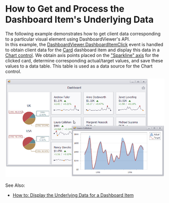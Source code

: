 # How to Get and Process the Dashboard Item's Underlying Data


The following example demonstrates how to get client data corresponding to a particular visual element using DashboardViewer's API.<br>In this example, the <a href="http://documentation.devexpress.com/#Dashboard/DevExpressDashboardWinDashboardViewer_DashboardItemClicktopic">DashboardViewer.DashboardItemClick</a> event is handled to obtain client data for the <a href="http://documentation.devexpress.com/#Dashboard/CustomDocument15263">Card</a> dashboard item and display this data in a <a href="http://documentation.devexpress.com/#WindowsForms/CustomDocument8117">Chart control</a>. We obtain axis points placed on the <a href="http://documentation.devexpress.com/#Dashboard/DevExpressDashboardCommonDashboardDataAxisNamesMembersTopicAll">"Sparkline" axis</a> for the clicked card, determine corresponding actual/target values, and save these values to a data table. This table is used as a data source for the Chart control. 

![](https://github.com/BrianDX/how-to-obtain-a-dashboard-items-client-data-in-the-winforms-viewer-t140553/blob/18.1.3%2B/images/winforms-dashboard-obtain-client-data-click.png)

See Also:

* [How to: Display the Underlying Data for a Dashboard Item](https://github.com/DevExpress-Examples/winviewer-how-to-obtain-a-dashboard-items-underlying-data-for-a-clicked-visual-element-t129135)




